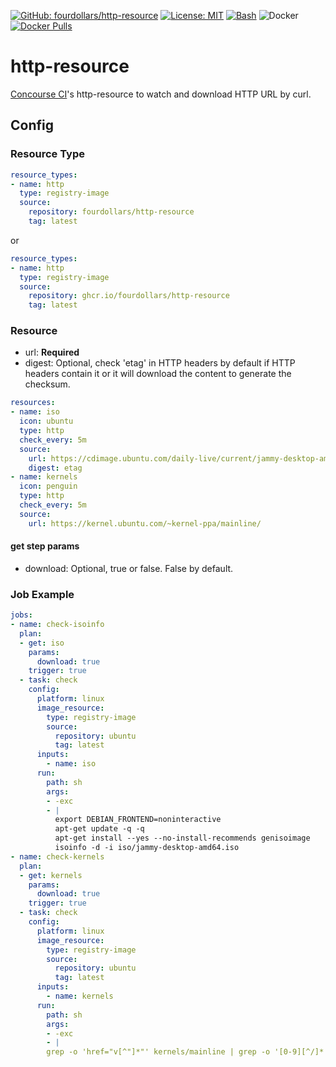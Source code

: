  [![GitHub: fourdollars/http-resource](https://img.shields.io/badge/GitHub-fourdollars%2Fhttp%E2%80%90resource-darkgreen.svg)](https://github.com/fourdollars/http-resource/) [![License: MIT](https://img.shields.io/badge/License-MIT-blue.svg)](https://opensource.org/licenses/MIT) [![Bash](https://img.shields.io/badge/Language-Bash-red.svg)](https://www.gnu.org/software/bash/) ![Docker](https://github.com/fourdollars/http-resource/workflows/Docker/badge.svg) [![Docker Pulls](https://img.shields.io/docker/pulls/fourdollars/http-resource.svg)](https://hub.docker.com/r/fourdollars/http-resource/)
# http-resource
[Concourse CI](https://concourse-ci.org/)'s http-resource to watch and download HTTP URL by curl.

## Config 

### Resource Type

```yaml
resource_types:
- name: http
  type: registry-image
  source:
    repository: fourdollars/http-resource
    tag: latest
```

or

```yaml
resource_types:
- name: http
  type: registry-image
  source:
    repository: ghcr.io/fourdollars/http-resource
    tag: latest
```

### Resource

* url: **Required**
* digest: Optional, check 'etag' in HTTP headers by default if HTTP headers contain it or it will download the content to generate the checksum.

```yaml
resources:
- name: iso
  icon: ubuntu
  type: http
  check_every: 5m
  source:
    url: https://cdimage.ubuntu.com/daily-live/current/jammy-desktop-amd64.iso
    digest: etag
- name: kernels
  icon: penguin
  type: http
  check_every: 5m
  source:
    url: https://kernel.ubuntu.com/~kernel-ppa/mainline/
```

#### get step params

 * download: Optional, true or false. False by default.

### Job Example

```yaml
jobs:
- name: check-isoinfo
  plan:
  - get: iso
    params:
      download: true
    trigger: true
  - task: check
    config:
      platform: linux
      image_resource:
        type: registry-image
        source:
          repository: ubuntu
          tag: latest
      inputs:
        - name: iso
      run:
        path: sh
        args:
        - -exc
        - |
          export DEBIAN_FRONTEND=noninteractive
          apt-get update -q -q
          apt-get install --yes --no-install-recommends genisoimage
          isoinfo -d -i iso/jammy-desktop-amd64.iso
- name: check-kernels
  plan:
  - get: kernels
    params:
      download: true
    trigger: true
  - task: check
    config:
      platform: linux
      image_resource:
        type: registry-image
        source:
          repository: ubuntu
          tag: latest
      inputs:
        - name: kernels
      run:
        path: sh
        args:
        - -exc
        - |
        grep -o 'href="v[^"]*"' kernels/mainline | grep -o '[0-9][^/]*' | sort -V
```
